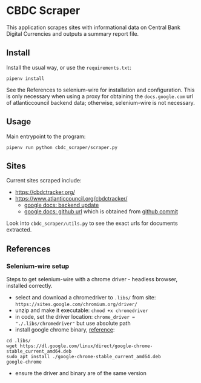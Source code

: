 # CBDC Scraper

This application scrapes sites with informational data on Central Bank Digital Currencies and outputs a summary report file.



## Install

Install the usual way, or use the `requirements.txt`:

```
pipenv install
```

See the References to selenium-wire for installation and configuration.  This is only necessary when using a proxy for obtaining the `docs.google.com` url of atlanticcouncil backend data; otherwise, selenium-wire is not necessary.



## Usage

Main entrypoint to the program:

```
pipenv run python cbdc_scraper/scraper.py
```


## Sites

Current sites scraped include:

* https://cbdctracker.org/
* https://www.atlanticcouncil.org/cbdctracker/
  - [google docs: backend update](https://docs.google.com/spreadsheets/d/e/2PACX-1vQh27kpYjCRmNoWa4FEpWqLSxLLaqK_hlgqP6wGQLp8Pum7guAYS6i0qt6wIRAPvb5Up6-6wvmTN05s/pub?gid=0&single=true&output=csv)
  - [google docs: github url](https://docs.google.com/spreadsheets/d/e/2PACX-1vRvC1JtWY8a2W4b8DLPfnfb9rmhuHBmWO22TvSXXpk25CZTBU9_8f6YtxM9rmBK2YajII5ltDE6ynGZ/pub?gid=0&single=true&output=csv) which is obtained from [github commit](https://github.com/GeoEcon/cbdc-tracker-svelte/commit/440f83936facad3602c36519b6f1390025e836e8)

Look into `cbdc_scraper/utils.py` to see the exact urls for documents extracted.



## References

### Selenium-wire setup

Steps to get selenium-wire with a chrome driver - headless browser, installed correctly.

* select and download a chromedriver to `.libs/` from site: `https://sites.google.com/chromium.org/driver/`
* unzip and make it executable: `chmod +x chromedriver`
* in code, set the driver location: `chrome_driver = "./.libs/chromedriver"` but use absolute path
* install google chrome binary, [reference](https://linuxize.com/post/how-to-install-google-chrome-web-browser-on-debian-10/):
```
cd .libs/
wget https://dl.google.com/linux/direct/google-chrome-stable_current_amd64.deb
sudo apt install ./google-chrome-stable_current_amd64.deb
google-chrome
```
* ensure the driver and binary are of the same version